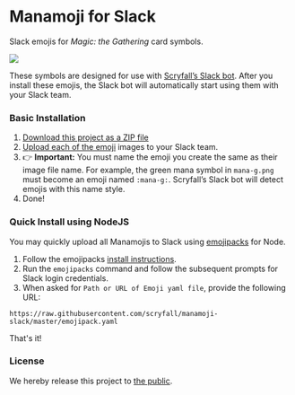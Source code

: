 # Manamoji for Slack

Slack emojis for _Magic: the Gathering_ card symbols.

![](https://cloud.githubusercontent.com/assets/769083/24091884/48c75d26-0d21-11e7-83ea-06f6c6e6f4d4.png)

These symbols are designed for use with [Scryfall’s Slack bot](https://scryfall.com/bots). After you install these emojis, the Slack bot will automatically start using them with your Slack team.

### Basic Installation

1. [Download this project as a ZIP file](https://github.com/scryfall/manamoji-slack/archive/refs/heads/main.zip)
2. [Upload each of the emoji](https://get.slack.help/hc/en-us/articles/206870177-Create-custom-emoji) images to your Slack team. 
3. 👉 **Important:** You must name the emoji you create the same as their image file name. For example, the green mana symbol in `mana-g.png` must become an emoji named `:mana-g:`. Scryfall’s Slack bot will detect emojis with this name style.
4. Done!


### Quick Install using NodeJS

You may quickly upload all Manamojis to Slack using [emojipacks](https://github.com/lambtron/emojipacks) for Node. 

1. Follow the emojipacks [install instructions](https://github.com/lambtron/emojipacks#install).
2. Run the `emojipacks` command and follow the subsequent prompts for Slack login credentials.
3. When asked for `Path or URL of Emoji yaml file`, provide the following URL:

```
https://raw.githubusercontent.com/scryfall/manamoji-slack/master/emojipack.yaml
```

That's it!

### License

We hereby release this project to [the public](LICENSE.md).
